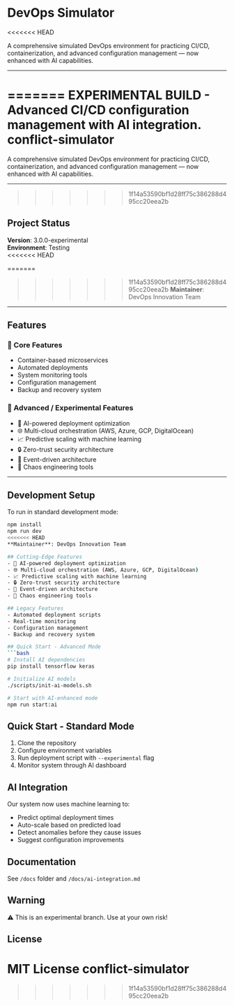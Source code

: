 # DevOps Simulator

<<<<<<< HEAD

A comprehensive simulated DevOps environment for practicing CI/CD, containerization, and advanced configuration management — now enhanced with AI capabilities.

---
=======
**EXPERIMENTAL BUILD** - Advanced CI/CD configuration management with AI integration.
conflict-simulator
=======
A comprehensive simulated DevOps environment for practicing CI/CD, containerization, and advanced configuration management — now enhanced with AI capabilities.

---
>>>>>>> 1f14a53590bf1d28ff75c386288d495cc20eea2b

## Project Status
**Version**: 3.0.0-experimental  
**Environment**: Testing  
<<<<<<< HEAD

=======
>>>>>>> 1f14a53590bf1d28ff75c386288d495cc20eea2b
**Maintainer**: DevOps Innovation Team  

---

## Features
### 🧩 Core Features
- Container-based microservices  
- Automated deployments  
- System monitoring tools  
- Configuration management  
- Backup and recovery system  

### 🚀 Advanced / Experimental Features
- 🤖 AI-powered deployment optimization  
- 🌐 Multi-cloud orchestration (AWS, Azure, GCP, DigitalOcean)  
- 📈 Predictive scaling with machine learning  
- 🔒 Zero-trust security architecture  
- 🌊 Event-driven architecture  
- 🎯 Chaos engineering tools  

---

## Development Setup
To run in standard development mode:
```bash
npm install
npm run dev
<<<<<<< HEAD
**Maintainer**: DevOps Innovation Team

## Cutting-Edge Features
- 🤖 AI-powered deployment optimization
- 🌐 Multi-cloud orchestration (AWS, Azure, GCP, DigitalOcean)
- 📈 Predictive scaling with machine learning
- 🔒 Zero-trust security architecture
- 🌊 Event-driven architecture
- 🎯 Chaos engineering tools

## Legacy Features
- Automated deployment scripts
- Real-time monitoring
- Configuration management
- Backup and recovery system

## Quick Start - Advanced Mode
```bash
# Install AI dependencies
pip install tensorflow keras

# Initialize AI models
./scripts/init-ai-models.sh

# Start with AI-enhanced mode
npm run start:ai
```

## Quick Start - Standard Mode
1. Clone the repository
2. Configure environment variables
3. Run deployment script with `--experimental` flag
4. Monitor system through AI dashboard

## AI Integration
Our system now uses machine learning to:
- Predict optimal deployment times
- Auto-scale based on predicted load
- Detect anomalies before they cause issues
- Suggest configuration improvements

## Documentation
See `/docs` folder and `/docs/ai-integration.md`

## Warning
⚠️ This is an experimental branch. Use at your own risk!

## License
MIT License conflict-simulator
=======
>>>>>>> 1f14a53590bf1d28ff75c386288d495cc20eea2b
